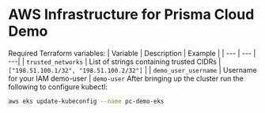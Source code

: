 # AWS Infrastructure for Prisma Cloud Demo
Required Terraform variables:
| Variable | Description | Example |
| --- | --- | ---|
| `trusted_networks` | List of strings containing trusted CIDRs | `["198.51.100.1/32", "198.51.100.2/32"]` |
| `demo_user_username` | Username for your IAM demo-user | `demo-user`
After bringing up the cluster run the following to configure kubectl:
```bash
aws eks update-kubeconfig --name pc-demo-eks
```
